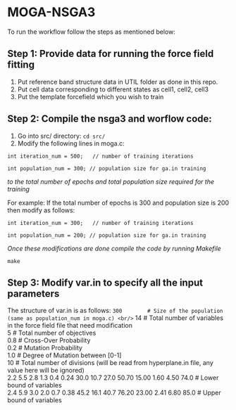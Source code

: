 # MOGA-NSGA3

To run the workflow follow the steps as mentioned below:

## Step 1: Provide data for running the force field fitting
1. Put reference band structure data in UTIL folder as done in this repo.
2. Put cell data corresponding to different states as cell1, cell2, cell3 
3. Put the template forcefield which you wish to train


## Step 2: Compile the nsga3 and worflow code:
1. Go into src/ directory: `cd src/`
2. Modify the following lines in moga.c:

  `int iteration_num = 500;   // number of training iterations`
  
  `int population_num = 300; // population size for ga.in training`
  
  *to the total number of epochs and total population size required for the training*
  
  For example: If the total number of epochs is 300 and population size is 200 then modify as follows:
  
  `int iteration_num = 300;   // number of training iterations`
  
  `int population_num = 200; // population size for ga.in training`
  
  *Once these modifications are done compile the code by running Makefile*
  
  `make`
  
## Step 3: Modify var.in to specify all the input parameters
The structure of var.in is as follows:
`300        # Size of the population (same as population_num in moga.c) <br/>`
14         # Total number of variables in the force field file that need modification<br/>
5          # Total number of objectives <br/>
0.8        # Cross-Over Probability<br/>
0.2        # Mutation Probability<br/>
1.0        # Degree of Mutation between [0-1]<br/>
10         # Total number of divisions (will be read from hyperplane.in file, any value here will be ignored)<br/>
2.2     5.5     2.8     1.3     0.4     0.24    30.0    10.7    27.0    50.70   15.00   1.60    4.50    74.0 # Lower bound of variables<br/>
2.4     5.9     3.0     2.0     0.7     0.38    45.2    16.1    40.7    76.20   23.00   2.41    6.80    85.0 # Upper bound of variables<br/>
  
  
  

